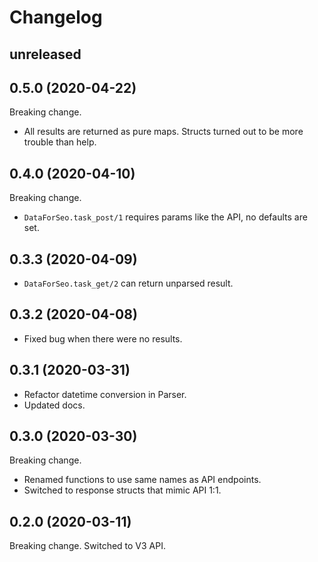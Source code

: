 # Changelog

## unreleased

## 0.5.0 (2020-04-22)

Breaking change.
* All results are returned as pure maps. Structs turned out to be more trouble than help.

## 0.4.0 (2020-04-10)

Breaking change.
* `DataForSeo.task_post/1` requires params like the API, no defaults are set.

## 0.3.3 (2020-04-09)

* `DataForSeo.task_get/2` can return unparsed result.

## 0.3.2 (2020-04-08)

* Fixed bug when there were no results.

## 0.3.1 (2020-03-31)

* Refactor datetime conversion in Parser.
* Updated docs.

## 0.3.0 (2020-03-30)

Breaking change.
* Renamed functions to use same names as API endpoints.
* Switched to response structs that mimic API 1:1.


## 0.2.0 (2020-03-11)

Breaking change. Switched to V3 API.

